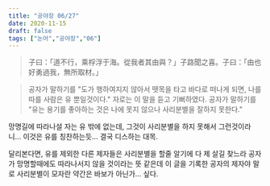 ```yaml
---
title: "공야장 06/27"
date: 2020-11-15
draft: false
tags: ["논어","공야장","06"]
---
```


> 子曰：「道不行，乘桴浮于海。從我者其由與？」子路聞之喜。子曰：「由也好勇過我，無所取材。」

> 공자가 말하기를 "도가 행하여지지 않아서 뗏목을 타고 바다로 떠나게 되면, 나를 따를 사람은 유 뿐일것이다." 자로는 이 말을 듣고 기뻐하였다. 공자가 말하기를 "유는 용기를 좋아하는 것은 나에 못지 않으나 사리분별을 잘하지 못한다."

망명길에 따라나설 자는 유 밖에 없는데, 그것이 사리분별을 하지 못해서 그런것이라니...
이것은 유를 칭찬하는듯... 결국 디스하는 대목.

달리본다면, 유를 제외한 다른 제자들은 사리분별을 할줄 알기에 다 제 살길 찾느라 공자가 망명할때에도 따라나서지 않을 것이라는 뜻 같은데 이 글을 기록한 공자의 제자야 말로 사리분별이 모자란 약간은 바보가 아닌가... 싶다.
